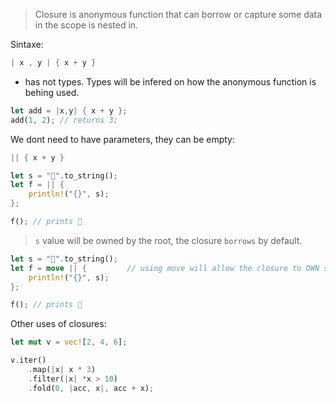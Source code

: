 > Closure is anonymous function that can borrow or capture some data in the scope is nested in.


Sintaxe:

```rust
| x , y | { x + y }
```

- has not types. Types will be infered on how the anonymous function is behing used.

```rust
let add = |x,y| { x + y };
add(1, 2); // returns 3;
```


We dont need to have parameters, they can be empty:

```rust
|| { x + y }
```


```rust
let s = "🍓️".to_string();
let f = || {
	println!("{}", s);
};

f(); // prints 🍓️
```

> `s` value will be owned by the root, the closure `borrows` by default.


```rust
let s = "🍓️".to_string();
let f = move || {         // using move will allow the closure to OWN s
	println!("{}", s);
};

f(); // prints 🍓️
```


Other uses of closures:

```rust
let mut v = vec![2, 4, 6];

v.iter()
	.map(|x| x * 3)
	.filter(|x| *x > 10)
	.fold(0, |acc, x|, acc + x);
```
